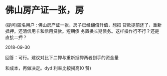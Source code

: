# 佛山房产证一张，房

(提问)匿名用户 : 佛山房产证一张，房子已经翻倍升值，想把 贷款提前还了，重新抵押。还清信用卡和信用贷款。短期债 务置换长期债务。这样操作行不行？还是直接二押？

2018-09-30

回答：可行。建议对比下二押与重新抵押两者到手的资金量

和成本，再做决定。dyd 利率比按揭高(0 赞)